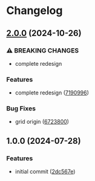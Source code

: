 # Changelog

## [2.0.0](https://github.com/Qeteshpony/NTP-Server/compare/v1.0.0...v2.0.0) (2024-10-26)


### ⚠ BREAKING CHANGES

* complete redesign

### Features

* complete redesign ([7190996](https://github.com/Qeteshpony/NTP-Server/commit/719099678dde8fe6617053e071b70ed3778d42f1))


### Bug Fixes

* grid origin ([6723800](https://github.com/Qeteshpony/NTP-Server/commit/6723800a617f8cb33afcf18d2913918911a3cf99))

## 1.0.0 (2024-07-28)


### Features

* initial commit ([2dc567e](https://github.com/Qeteshpony/NTP-Server/commit/2dc567ec84a6b1eff117e4f60460ac9f47619a4c))
